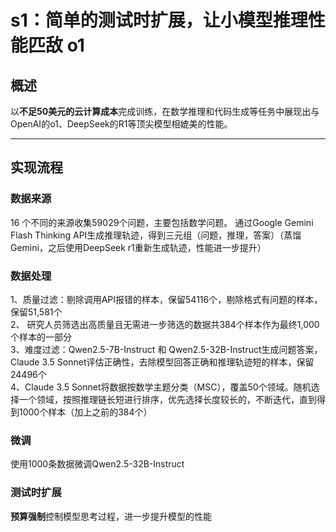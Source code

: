 # s1：简单的测试时扩展，让小模型推理性能匹敌 o1

## 概述

以**不足50美元的云计算成本**完成训练，在数学推理和代码生成等任务中展现出与OpenAI的o1、DeepSeek的R1等顶尖模型相媲美的性能。

---

## 实现流程
### 数据来源
16 个不同的来源收集59029个问题，主要包括数学问题。
通过Google Gemini Flash Thinking API生成推理轨迹，得到三元组（问题，推理，答案）（蒸馏Gemini，之后使用DeepSeek r1重新生成轨迹，性能进一步提升）
### 数据处理
1、质量过滤：剔除调用API报错的样本，保留54116个，剔除格式有问题的样本，保留51,581个\
2、 研究人员筛选出高质量且无需进一步筛选的数据共384个样本作为最终1,000 个样本的一部分\
3、难度过滤：Qwen2.5-7B-Instruct 和 Qwen2.5-32B-Instruct生成问题答案，Claude 3.5 Sonnet评估正确性，去除模型回答正确和推理轨迹短的样本，保留24496个\
4、Claude 3.5 Sonnet将数据按数学主题分类（MSC），覆盖50个领域。随机选择一个领域，按照推理链长短进行排序，优先选择长度较长的，不断迭代，直到得到1000个样本（加上之前的384个）
### 微调
使用1000条数据微调Qwen2.5-32B-Instruct
### 测试时扩展
**预算强制**控制模型思考过程，进一步提升模型的性能
